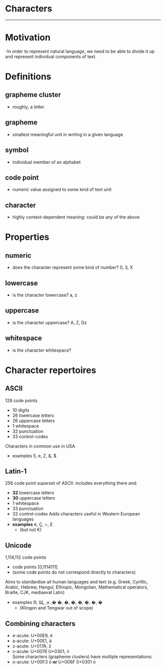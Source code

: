 # Characters

---

# Motivation
-In order to represent natural language, we need to be able to divide it up
and represent individual components of text.

# Definitions
## grapheme cluster
- roughly, a letter
## grapheme
- smallest meaningful unit in writing in a given language
## symbol
- individual member of an alphabet
## code point
- numeric value assigned to some kind of text unit
## character
- highly context-dependent meaning: could be any of the above


# Properties
## **numeric**
- does the character represent some kind of number? 0, 3, X

## lowercase
- is the character lowercase? a, z

## uppercase
- is the character uppercase? A, Z, Dz

## whitespace
- is the character whitespace?

# Character repertoires
## ASCII
128 code points
- 10 digits
- 26 lowercase letters
- 26 uppercase letters
- 1 whitespace
- 32 punctuation
- 33 control-codes

Characters in common use in USA
- examples 5, e, Z, &, $

## Latin-1
256 code point superset of ASCII: includes everything there and:
- **32** lowercase letters
- **30** uppercase letters
- 1 whitespace
- 33 punctuation
- 32 control-codes
Adds characters useful in Western European languages  
- **examples** é, Ç, ÷, £
  - (but not €)


## Unicode
1,114,112 code points
- code points [0,1114111]
- (some code points do not correspond directly to characters)

Aims to standardise all human languages and text (e.g. Greek, Cyrillic,
Arabic, Hebrew, Hangul, Ethiopic, Mongolian, Mathematical operators,
Braille, CJK, mediaeval Latin)
- examples Θ, Щ, ,‫א‬ ,� �, �, �, �, �, �, �
  - (Klingon and Tengwar out of scope)

## Combining characters
- e-acute: U+00E9, é
- a-acute: U+00E1, á
- z-acute: U+017A, ź
- v-acute: U+0076 U+0301, v́  
Some characters (grapheme clusters) have multiple representations:
- o-acute: U+00F3 ó **or** U+006F 0+0301 ó
